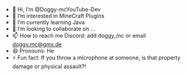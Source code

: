 - 👋 Hi, I’m @Doggy-mcYouTube-Dev
- 👀 I’m interested in MineCraft Plugins
- 🌱 I’m currently learning Java
- 💞️ I’m looking to collaborate on ...
- 📫 How to reach me Discord: add doggy_mc or email doggy.mc@gmx.de
- 😄 Pronouns: He
- ⚡ Fun fact: If you throw a microphone at someone, is that property damage or physical assault?!

<!---
Doggy-mcYouTube-Dev/Doggy-mcYouTube-Dev is a ✨ special ✨ repository because its `README.md` (this file) appears on your GitHub profile.
You can click the Preview link to take a look at your changes.
--->
